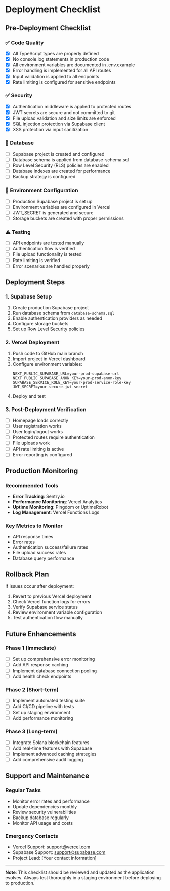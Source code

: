 # Deployment Checklist

## Pre-Deployment Checklist

### ✅ Code Quality
- [x] All TypeScript types are properly defined
- [x] No console.log statements in production code
- [x] All environment variables are documented in .env.example
- [x] Error handling is implemented for all API routes
- [x] Input validation is applied to all endpoints
- [x] Rate limiting is configured for sensitive endpoints

### ✅ Security
- [x] Authentication middleware is applied to protected routes
- [x] JWT secrets are secure and not committed to git
- [x] File upload validation and size limits are enforced
- [x] SQL injection protection via Supabase client
- [x] XSS protection via input sanitization

### 🔄 Database
- [ ] Supabase project is created and configured
- [ ] Database schema is applied from database-schema.sql
- [ ] Row Level Security (RLS) policies are enabled
- [ ] Database indexes are created for performance
- [ ] Backup strategy is configured

### 🔄 Environment Configuration
- [ ] Production Supabase project is set up
- [ ] Environment variables are configured in Vercel
- [ ] JWT_SECRET is generated and secure
- [ ] Storage buckets are created with proper permissions

### ⚠️ Testing
- [ ] API endpoints are tested manually
- [ ] Authentication flow is verified
- [ ] File upload functionality is tested
- [ ] Rate limiting is verified
- [ ] Error scenarios are handled properly

## Deployment Steps

### 1. Supabase Setup
1. Create production Supabase project
2. Run database schema from `database-schema.sql`
3. Enable authentication providers as needed
4. Configure storage buckets
5. Set up Row Level Security policies

### 2. Vercel Deployment
1. Push code to GitHub main branch
2. Import project in Vercel dashboard
3. Configure environment variables:
   ```
   NEXT_PUBLIC_SUPABASE_URL=your-prod-supabase-url
   NEXT_PUBLIC_SUPABASE_ANON_KEY=your-prod-anon-key
   SUPABASE_SERVICE_ROLE_KEY=your-prod-service-role-key
   JWT_SECRET=your-secure-jwt-secret
   ```
4. Deploy and test

### 3. Post-Deployment Verification
- [ ] Homepage loads correctly
- [ ] User registration works
- [ ] User login/logout works
- [ ] Protected routes require authentication
- [ ] File uploads work
- [ ] API rate limiting is active
- [ ] Error reporting is configured

## Production Monitoring

### Recommended Tools
- **Error Tracking**: Sentry.io
- **Performance Monitoring**: Vercel Analytics
- **Uptime Monitoring**: Pingdom or UptimeRobot
- **Log Management**: Vercel Functions Logs

### Key Metrics to Monitor
- API response times
- Error rates
- Authentication success/failure rates
- File upload success rates
- Database query performance

## Rollback Plan

If issues occur after deployment:
1. Revert to previous Vercel deployment
2. Check Vercel function logs for errors
3. Verify Supabase service status
4. Review environment variable configuration
5. Test authentication flow manually

## Future Enhancements

### Phase 1 (Immediate)
- [ ] Set up comprehensive error monitoring
- [ ] Add API response caching
- [ ] Implement database connection pooling
- [ ] Add health check endpoints

### Phase 2 (Short-term)
- [ ] Implement automated testing suite
- [ ] Add CI/CD pipeline with tests
- [ ] Set up staging environment
- [ ] Add performance monitoring

### Phase 3 (Long-term)
- [ ] Integrate Solana blockchain features
- [ ] Add real-time features with Supabase
- [ ] Implement advanced caching strategies
- [ ] Add comprehensive audit logging

## Support and Maintenance

### Regular Tasks
- Monitor error rates and performance
- Update dependencies monthly
- Review security vulnerabilities
- Backup database regularly
- Monitor API usage and costs

### Emergency Contacts
- Vercel Support: support@vercel.com
- Supabase Support: support@supabase.com
- Project Lead: [Your contact information]

---

**Note**: This checklist should be reviewed and updated as the application evolves. Always test thoroughly in a staging environment before deploying to production.
